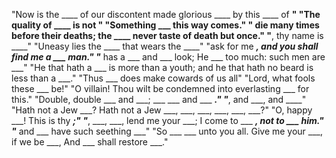 "Now is the ____ of our discontent made glorious ____ by this ____ of ____"
"The quality of ____ is not ____"
"Something ___ this way comes."
"____ die many times before their deaths; the ____ never taste of death but once."
"____, thy name is ____" 
"Uneasy lies the ____ that wears the ____"
"ask for me ___, and you shall find me a ___ man."
"___ has a ___ and ___ look; He ___ too much: such men are ___"
"He that hath a ___ is more than a youth; and he that hath no beard is less than a ___."
"Thus ___ does make cowards of us all"
"Lord, what fools these ___ be!"
"O villain! Thou wilt be condemned into everlasting ___ for this."
"Double, double ___ and ___; ___ ___ and ___ ___."
"___, and ___, and ____"
"Hath not a Jew ___? Hath not a Jew ___, ___, ___, ___, ___, ___?"
"O, happy ___! This is thy ___;"
"___, ___, ___, lend me your ___; I come to ___ ___, not to ___ him."
"___ and ___ have such seething ___"
"So ___ ___ unto you all. Give me your ___, if we be ___, And ___ shall restore ___."
